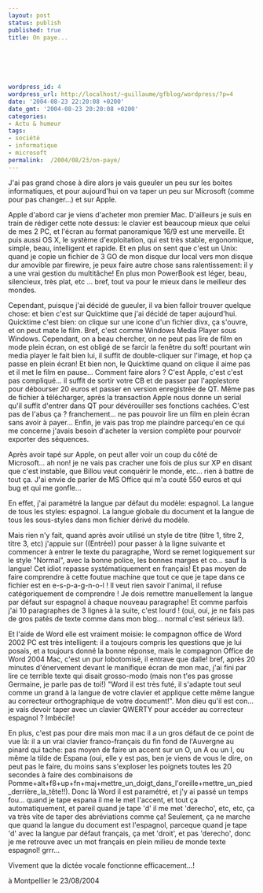 ```yaml
---
layout: post
status: publish
published: true
title: On paye...

  
  



wordpress_id: 4
wordpress_url: http://localhost/~guillaume/gfblog/wordpress/?p=4
date: '2004-08-23 22:20:08 +0200'
date_gmt: '2004-08-23 20:20:08 +0200'
categories:
- Actu & humeur
tags:
- société
- informatique
- microsoft
permalink:  /2004/08/23/on-paye/
---
```

<p>J'ai pas grand chose &agrave; dire alors je vais gueuler un peu sur les boites informatiques, et pour aujourd'hui on va taper un peu sur Microsoft (comme pour pas changer...) et sur Apple. </p>
<p> Apple d'abord car je viens d'acheter mon premier Mac. D'ailleurs je suis en train de r&eacute;diger cette note dessus: le clavier est beaucoup mieux que celui de mes 2 PC, et l'&eacute;cran au format panoramique 16/9 est une merveille. Et puis aussi OS X, le syst&egrave;me d'exploitation, qui est tr&egrave;s stable, ergonomique, simple, beau, intelligent et rapide. Et en plus on sent que c'est un Unix: quand je copie un fichier de 3 GO de mon disque dur local vers mon disque dur amovible par firewire, je peux faire autre chose sans ralentissement: il y a une vrai gestion du multit&acirc;che! En plus mon PowerBook est l&eacute;ger, beau, silencieux, tr&egrave;s plat, etc ... bref, tout va pour le mieux dans le meilleur des mondes. </p>
<p>    Cependant, puisque j'ai d&eacute;cid&eacute; de gueuler, il va bien falloir trouver quelque chose: et bien c'est sur Quicktime que j'ai d&eacute;cid&eacute; de taper aujourd'hui. Quicktime c'est bien: on clique sur une icone d'un fichier divx, &ccedil;a s'ouvre, et on peut mate le film. Bref, c'est comme Windows Media Player sous Windows. Cependant, on a beau chercher, on ne peut pas lire de film en mode plein &eacute;cran, on est oblig&eacute; de se farcir la fen&ecirc;tre du soft! pourtant win media player le fait bien lui, il suffit de double-cliquer sur l'image, et hop &ccedil;a passe en plein &eacute;cran! Et bien non, le Quicktime quand on clique il aime pas et il met le film en pause... Comment faire alors ? C'est Apple, c'est c'est pas compliqu&eacute;... il suffit de sortir votre CB et de passer par l'applestore pour d&eacute;bourser 20 euros et passer en version enregistr&eacute;e de QT. M&ecirc;me pas de fichier &agrave; t&eacute;l&eacute;charger, apr&egrave;s la transaction Apple nous donne un serial qu'il suffit d'entrer dans QT pour d&eacute;v&eacute;rouiller ses fonctions cach&eacute;es. C'est pas de l'abus &ccedil;a ? franchement... ne pas pouvoir lire un film en plein &eacute;cran sans avoir &agrave; payer... Enfin, je vais pas trop me plaindre parcequ'en ce qui me concerne j'avais besoin d'acheter la version compl&egrave;te pour pourvoir exporter des s&eacute;quences. </p>
<p> Apr&egrave;s avoir tap&eacute; sur Apple, on peut aller voir un coup du c&ocirc;t&eacute; de Microsoft... ah non! je ne vais pas cracher une fois de plus sur XP en disant que c'est instable, que Billou veut conqu&eacute;rir le monde, etc... rien &agrave; battre de tout &ccedil;a. J'ai envie de parler de MS Office qui m'a cout&eacute; 550 euros et qui bug et qui me gonfle... </p>
<p>En effet, j'ai param&eacute;tr&eacute; la langue par d&eacute;faut du mod&egrave;le: espagnol. La langue de tous les styles: espagnol. La langue globale du document et la langue de tous les sous-styles dans mon fichier d&eacute;riv&eacute; du mod&egrave;le. </p>
<p>    Mais rien n'y fait, quand apr&egrave;s avoir utilis&eacute; un style de titre (titre 1, titre 2, titre 3, etc) j'appuie sur ((Entr&eacute;e)) pour passer &agrave; la ligne suivante et commencer &agrave; entrer le texte du paragraphe, Word se remet logiquement sur le style &quot;Normal&quot;, avec la bonne police, les bonnes marges et co... sauf la langue! Cet idiot repasse syst&eacute;matiquement en fran&ccedil;ais! Et pas moyen de faire comprendre &agrave; cette foutue machine que tout ce que je tape dans ce fichier est en e-s-p-a-g-n-o-l ! Il veut rien savoir l'animal, il refuse cat&eacute;goriquement de comprendre ! Je dois remettre manuellement la langue par d&eacute;faut sur espagnol &agrave; chaque nouveau paragraphe! Et comme parfois j'ai 10 paragraphes de 3 lignes &agrave; la suite, c'est lourd ! (oui, oui, je ne fais pas de gros pat&eacute;s de texte comme dans mon blog... normal c'est s&eacute;rieux l&agrave;!). </p>
<p>    Et l'aide de Word elle est vraiment moisie: le compagnon office de Word 2002 PC est tr&egrave;s intelligent: il a toujours compris les questions que je lui posais, et a toujours donn&eacute; la bonne r&eacute;ponse, mais le compagnon Office de Word 2004 Mac, c'est un pur lobotomis&eacute;, il entrave que dalle! bref, apr&egrave;s 20 minutes d'&eacute;nervement devant le manifique &eacute;cran de mon mac, j'ai fini par lire ce terrible texte qui disait grosso-modo (mais non t'es pas grosse Germaine, je parle pas de toi!) &quot;Word il est tr&egrave;s fut&eacute;, il s'adapte tout seul comme un grand &agrave; la langue de votre clavier et applique cette m&ecirc;me langue au correcteur orthographique de votre document!&quot;. Mon dieu qu'il est con... je vais devoir taper avec un clavier QWERTY pour acc&eacute;der au correcteur espagnol ? Imb&eacute;cile!</p>
<p>    En plus, c'est pas pour dire mais mon mac il a un gros d&eacute;faut de ce point de vue l&agrave;: il a un vrai clavier franco-fran&ccedil;ais du fin fond de l'Auvergne au pinard qui tache: pas moyen de faire un accent sur un O, un A ou un I, ou m&ecirc;me la tilde de Espana (oui, elle y est pas, ben je viens de vous le dire, on peut pas le faire, du moins sans s'exploser les poignets toutes les 20 secondes &agrave; faire des combinaisons de Pomme+alt+f8+up+fn+maj+mettre_un_doigt_dans_l'oreille+mettre_un_pied_derri&egrave;re_la_t&ecirc;te!!). Donc l&agrave; Word il est param&eacute;tr&eacute;, et j'y ai pass&eacute; un temps fou... quand je tape espana il me le met l'accent, et tout &ccedil;a automatiquement, et pareil quand je tape 'd' il me met 'derecho', etc, etc, &ccedil;a va tr&egrave;s vite de taper des abr&eacute;viations comme &ccedil;a! Seulement, &ccedil;a ne marche que quand la langue du document est l'espagnol, parceque quand je tape 'd' avec la langue par d&eacute;faut fran&ccedil;ais, &ccedil;a met 'droit', et pas 'derecho', donc je me retrouve avec un mot fran&ccedil;ais en plein milieu de monde texte espagnol! grrr... </p>
<p> Vivement que la dict&eacute;e vocale fonctionne efficacement...!</p>
<p>
&agrave; Montpellier le 23/08/2004</p>
